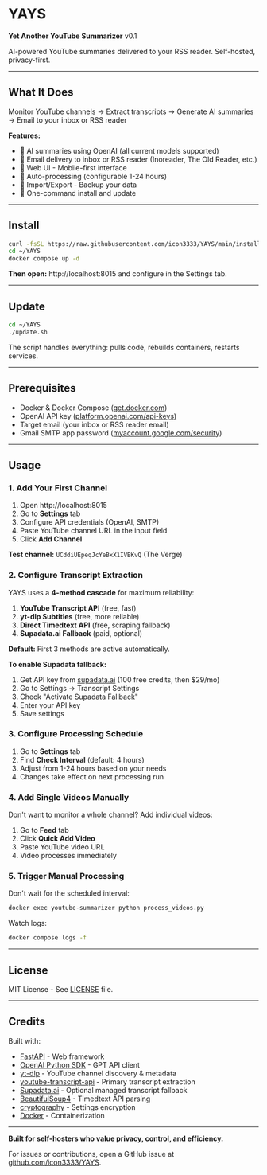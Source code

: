 # YAYS

**Yet Another YouTube Summarizer** v0.1

AI-powered YouTube summaries delivered to your RSS reader. Self-hosted, privacy-first.

---

## What It Does

Monitor YouTube channels → Extract transcripts → Generate AI summaries → Email to your inbox or RSS reader

**Features:**
- 🤖 AI summaries using OpenAI (all current models supported)
- 📧 Email delivery to inbox or RSS reader (Inoreader, The Old Reader, etc.)
- 📱 Web UI - Mobile-first interface
- 🔄 Auto-processing (configurable 1-24 hours)
- 💾 Import/Export - Backup your data
- 🚀 One-command install and update

---

## Install

```bash
curl -fsSL https://raw.githubusercontent.com/icon3333/YAYS/main/install.sh | bash
cd ~/YAYS
docker compose up -d
```

**Then open:** http://localhost:8015 and configure in the Settings tab.

---

## Update

```bash
cd ~/YAYS
./update.sh
```

The script handles everything: pulls code, rebuilds containers, restarts services.

---

## Prerequisites

- Docker & Docker Compose ([get.docker.com](https://get.docker.com))
- OpenAI API key ([platform.openai.com/api-keys](https://platform.openai.com/api-keys))
- Target email (your inbox or RSS reader email)
- Gmail SMTP app password ([myaccount.google.com/security](https://myaccount.google.com/security))

---

## Usage

### 1. Add Your First Channel

1. Open http://localhost:8015
2. Go to **Settings** tab
3. Configure API credentials (OpenAI, SMTP)
4. Paste YouTube channel URL in the input field
5. Click **Add Channel**

**Test channel:** `UCddiUEpeqJcYeBxX1IVBKvQ` (The Verge)

### 2. Configure Transcript Extraction

YAYS uses a **4-method cascade** for maximum reliability:

1. **YouTube Transcript API** (free, fast)
2. **yt-dlp Subtitles** (free, more reliable)
3. **Direct Timedtext API** (free, scraping fallback)
4. **Supadata.ai Fallback** (paid, optional)

**Default:** First 3 methods are active automatically.

**To enable Supadata fallback:**
1. Get API key from [supadata.ai](https://supadata.ai) (100 free credits, then $29/mo)
2. Go to Settings → Transcript Settings
3. Check "Activate Supadata Fallback"
4. Enter your API key
5. Save settings

### 3. Configure Processing Schedule

1. Go to **Settings** tab
2. Find **Check Interval** (default: 4 hours)
3. Adjust from 1-24 hours based on your needs
4. Changes take effect on next processing run

### 4. Add Single Videos Manually

Don't want to monitor a whole channel? Add individual videos:

1. Go to **Feed** tab
2. Click **Quick Add Video**
3. Paste YouTube video URL
4. Video processes immediately

### 5. Trigger Manual Processing

Don't wait for the scheduled interval:

```bash
docker exec youtube-summarizer python process_videos.py
```

Watch logs:
```bash
docker compose logs -f
```

---

## License

MIT License - See [LICENSE](LICENSE) file.

---

## Credits

Built with:
- [FastAPI](https://fastapi.tiangolo.com/) - Web framework
- [OpenAI Python SDK](https://github.com/openai/openai-python) - GPT API client
- [yt-dlp](https://github.com/yt-dlp/yt-dlp) - YouTube channel discovery & metadata
- [youtube-transcript-api](https://github.com/jdepoix/youtube-transcript-api) - Primary transcript extraction
- [Supadata.ai](https://supadata.ai) - Optional managed transcript fallback
- [BeautifulSoup4](https://www.crummy.com/software/BeautifulSoup/) - Timedtext API parsing
- [cryptography](https://cryptography.io/) - Settings encryption
- [Docker](https://www.docker.com/) - Containerization

---

**Built for self-hosters who value privacy, control, and efficiency.**

For issues or contributions, open a GitHub issue at [github.com/icon3333/YAYS](https://github.com/icon3333/YAYS).
